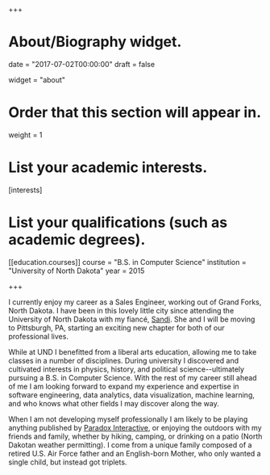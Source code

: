 +++
# About/Biography widget.

date = "2017-07-02T00:00:00"
draft = false

widget = "about"

# Order that this section will appear in.
weight = 1

# List your academic interests.
[interests]

# List your qualifications (such as academic degrees).
[[education.courses]]
  course = "B.S. in Computer Science"
  institution = "University of North Dakota"
  year = 2015

+++

<!-- # About -->

I currently enjoy my career as a Sales Engineer, working out of Grand Forks, North Dakota. I have been in this lovely little city since attending the University of North Dakota with my fiancé, [Sandi](https://sandra-kruse.com). She and I will be moving to Pittsburgh, PA, starting an exciting new chapter for both of our professional lives.

While at UND I benefitted from a liberal arts education, allowing me to take classes in a number of disciplines. During university I discovered and cultivated interests in physics, history, and political science--ultimately pursuing a B.S. in Computer Science. With the rest of my career still ahead of me I am looking forward to expand my experience and expertise in software engineering, data analytics, data visualization, machine learning, and who knows what other fields I may discover along the way.

When I am not developing myself professionally I am likely to be playing anything published by [Paradox Interactive](https://paradoxplaza.com), or enjoying the outdoors with my friends and family, whether by hiking, camping, or drinking on a patio (North Dakotan weather permitting). I come from a unique family composed of a retired U.S. Air Force father and an English-born Mother, who only wanted a single child, but instead got triplets.

